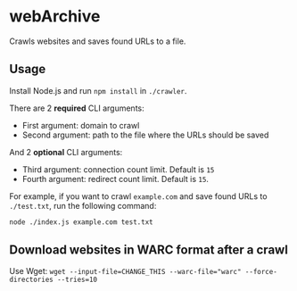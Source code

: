 # webArchive

Crawls websites and saves found URLs to a file.

## Usage

Install Node.js and run `npm install` in `./crawler`.

There are 2 **required** CLI arguments:

- First argument: domain to crawl
- Second argument: path to the file where the URLs should be saved

And 2 **optional** CLI arguments:

- Third argument: connection count limit. Default is `15`
- Fourth argument: redirect count limit. Default is `15`.

For example, if you want to crawl `example.com` and save found URLs to `./test.txt`, run the following command:

```bash
node ./index.js example.com test.txt
```

## Download websites in WARC format after a crawl

Use Wget: `wget --input-file=CHANGE_THIS --warc-file="warc" --force-directories --tries=10`
